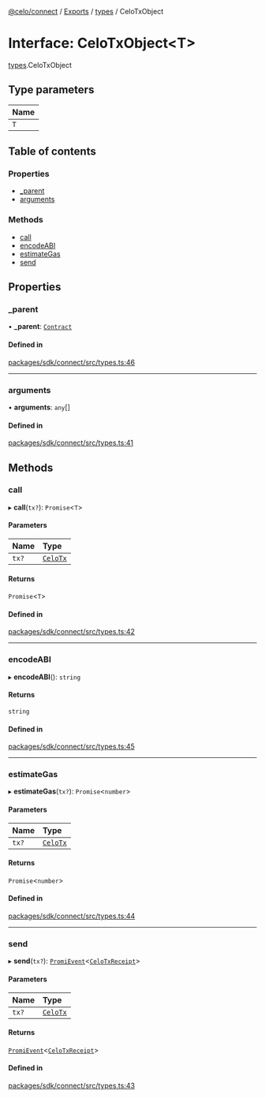 [@celo/connect](../README.md) / [Exports](../modules.md) / [types](../modules/types.md) / CeloTxObject

# Interface: CeloTxObject\<T\>

[types](../modules/types.md).CeloTxObject

## Type parameters

| Name |
| :------ |
| `T` |

## Table of contents

### Properties

- [\_parent](types.CeloTxObject.md#_parent)
- [arguments](types.CeloTxObject.md#arguments)

### Methods

- [call](types.CeloTxObject.md#call)
- [encodeABI](types.CeloTxObject.md#encodeabi)
- [estimateGas](types.CeloTxObject.md#estimategas)
- [send](types.CeloTxObject.md#send)

## Properties

### \_parent

• **\_parent**: [`Contract`](../classes/index.Contract.md)

#### Defined in

[packages/sdk/connect/src/types.ts:46](https://github.com/celo-org/developer-tooling/blob/master/packages/sdk/connect/src/types.ts#L46)

___

### arguments

• **arguments**: `any`[]

#### Defined in

[packages/sdk/connect/src/types.ts:41](https://github.com/celo-org/developer-tooling/blob/master/packages/sdk/connect/src/types.ts#L41)

## Methods

### call

▸ **call**(`tx?`): `Promise`\<`T`\>

#### Parameters

| Name | Type |
| :------ | :------ |
| `tx?` | [`CeloTx`](../modules/types.md#celotx) |

#### Returns

`Promise`\<`T`\>

#### Defined in

[packages/sdk/connect/src/types.ts:42](https://github.com/celo-org/developer-tooling/blob/master/packages/sdk/connect/src/types.ts#L42)

___

### encodeABI

▸ **encodeABI**(): `string`

#### Returns

`string`

#### Defined in

[packages/sdk/connect/src/types.ts:45](https://github.com/celo-org/developer-tooling/blob/master/packages/sdk/connect/src/types.ts#L45)

___

### estimateGas

▸ **estimateGas**(`tx?`): `Promise`\<`number`\>

#### Parameters

| Name | Type |
| :------ | :------ |
| `tx?` | [`CeloTx`](../modules/types.md#celotx) |

#### Returns

`Promise`\<`number`\>

#### Defined in

[packages/sdk/connect/src/types.ts:44](https://github.com/celo-org/developer-tooling/blob/master/packages/sdk/connect/src/types.ts#L44)

___

### send

▸ **send**(`tx?`): [`PromiEvent`](index.PromiEvent.md)\<[`CeloTxReceipt`](../modules/types.md#celotxreceipt)\>

#### Parameters

| Name | Type |
| :------ | :------ |
| `tx?` | [`CeloTx`](../modules/types.md#celotx) |

#### Returns

[`PromiEvent`](index.PromiEvent.md)\<[`CeloTxReceipt`](../modules/types.md#celotxreceipt)\>

#### Defined in

[packages/sdk/connect/src/types.ts:43](https://github.com/celo-org/developer-tooling/blob/master/packages/sdk/connect/src/types.ts#L43)
